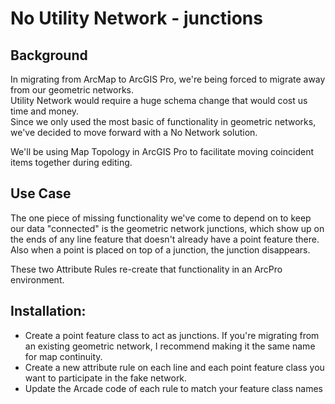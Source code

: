# No Utility Network - junctions

## Background
In migrating from ArcMap to ArcGIS Pro, we're being forced to migrate away from our geometric networks.  
Utility Network would require a huge schema change that would cost us time and money.  
Since we only used the most basic of functionality in geometric networks, we've decided to move forward with a No Network solution.

We'll be using Map Topology in ArcGIS Pro to facilitate moving coincident items together during editing.

## Use Case
The one piece of missing functionality we've come to depend on to keep our data "connected" is the geometric network junctions, which show up on the ends of any line feature that doesn't already have a point feature there. Also when a point is placed on top of a junction, the junction disappears.

These two Attribute Rules re-create that functionality in an ArcPro environment.  

## Installation:
* Create a point feature class to act as junctions.  If you're migrating from an existing geometric network, I recommend making it the same name for map continuity.
* Create a new attribute rule on each line and each point feature class you want to participate in the fake network.  
* Update the Arcade code of each rule to match your feature class names
